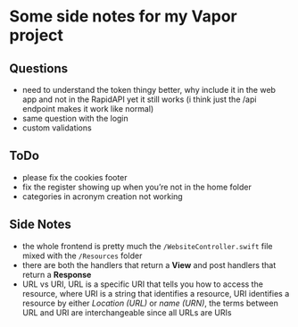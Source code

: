 # Some side notes for my Vapor project

## Questions
- need to understand the token thingy better, why include it in the web app and not in the RapidAPI yet it still works (i think just the /api endpoint makes it work like normal)
- same question with the login
- custom validations

## ToDo
- please fix the cookies footer
- fix the register showing up when you’re not in the home folder
- categories in acronym creation not working

## Side Notes
- the whole frontend is pretty much the `/WebsiteController.swift` file mixed with the `/Resources` folder
- there are both the handlers that return a **View** and post handlers that return a **Response**
- URL vs URI, URL is a specific URI that tells you how to access the resource, where URI is a string that identifies a resource, URI identifies a resource by either *Location (URL)* or *name (URN)*, the terms between URL and URI are interchangeable since all URLs are URIs

